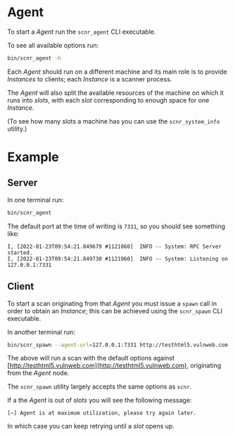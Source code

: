 # Agent

To start a _Agent_ run the `scnr_agent` CLI executable.

To see all available options run:

```bash
bin/scnr_agent -h
```

Each _Agent_ should run on a different machine and its main role is to
provide _Instances_ to clients; each _Instance_ is a scanner process.

The _Agent_ will also split the available resources of the machine on which
it runs into _slots_, with each _slot_ corresponding to enough space for one
_Instance_.

(To see how many slots a machine has you can use the `scnr_system_info` utility.)

# Example

## Server

In one terminal run:

```bash
bin/scnr_agent
```

The default port at the time of writing is `7331`, so you should see something like:

```
I, [2022-01-23T09:54:21.849679 #1121060]  INFO -- System: RPC Server started.
I, [2022-01-23T09:54:21.849730 #1121060]  INFO -- System: Listening on 127.0.0.1:7331
```

## Client

To start a scan originating from that _Agent_ you must issue a `spawn`
call in order to obtain an _Instance_; this can be achieved using the `scnr_spawn`
CLI executable.

In another terminal run:

```bash
bin/scnr_spawn --agent-url=127.0.0.1:7331 http://testhtml5.vulnweb.com
```

The above will run a scan with the default options against
[http://testhtml5.vulnweb.com](http://testhtml5.vulnweb.com), originating from
the _Agent_ node.

The `scnr_spawn` utility largely accepts the same options as `scnr`.

If a the _Agent_ is out of _slots_ you will see the following message:

```
[~] Agent is at maximum utilization, please try again later.
```

In which case you can keep retrying until a _slot_ opens up.
